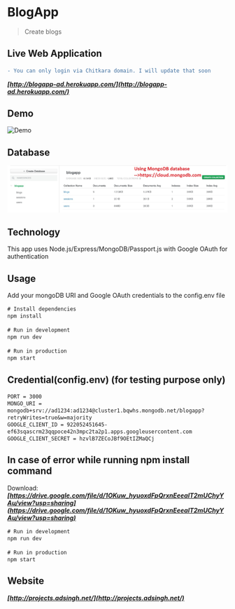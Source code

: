 # BlogApp

> Create blogs

## Live Web Application
```diff
- You can only login via Chitkara domain. I will update that soon
```
***[http://blogapp-ad.herokuapp.com/](http://blogapp-ad.herokuapp.com/)***


## Demo
![Demo](demo.gif)

## Database
![database](db.jpg)

## Technology
This app uses Node.js/Express/MongoDB/Passport.js with Google OAuth for authentication

## Usage

Add your mongoDB URI and Google OAuth credentials to the config.env file

```
# Install dependencies
npm install

# Run in development
npm run dev

# Run in production
npm start
```

## Credential(config.env) (for testing purpose only)
```
PORT = 3000
MONGO_URI = mongodb+srv://ad1234:ad1234@cluster1.bqwhs.mongodb.net/blogapp?retryWrites=true&w=majority
GOOGLE_CLIENT_ID = 922052451645-ef63sqascrm23qqpoce42n3mpc2ta2p1.apps.googleusercontent.com
GOOGLE_CLIENT_SECRET = hzvlB7ZECoJBf9OEtIZMaQCj
```

## In case of error while running npm install command
Download: ***[https://drive.google.com/file/d/1OKuw_hyuoxdFpQrxnEeealT2mUChyYAu/view?usp=sharing](https://drive.google.com/file/d/1OKuw_hyuoxdFpQrxnEeealT2mUChyYAu/view?usp=sharing)***

```
# Run in development
npm run dev

# Run in production
npm start
```

## Website 

***[http://projects.adsingh.net/](http://projects.adsingh.net/)***

